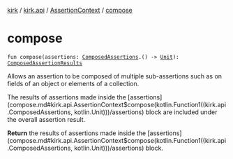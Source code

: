 [kirk](../../index.md) / [kirk.api](../index.md) / [AssertionContext](index.md) / [compose](./compose.md)

# compose

`fun compose(assertions: `[`ComposedAssertions`](../-composed-assertions/index.md)`.() -> `[`Unit`](https://kotlinlang.org/api/latest/jvm/stdlib/kotlin/-unit/index.html)`): `[`ComposedAssertionResults`](../-composed-assertion-results/index.md)

Allows an assertion to be composed of multiple sub-assertions such as on
fields of an object or elements of a collection.

The results of assertions made inside the [assertions](compose.md#kirk.api.AssertionContext$compose(kotlin.Function1((kirk.api.ComposedAssertions, kotlin.Unit)))/assertions) block are included
under the overall assertion result.

**Return**
the results of assertions made inside the [assertions](compose.md#kirk.api.AssertionContext$compose(kotlin.Function1((kirk.api.ComposedAssertions, kotlin.Unit)))/assertions) block.


